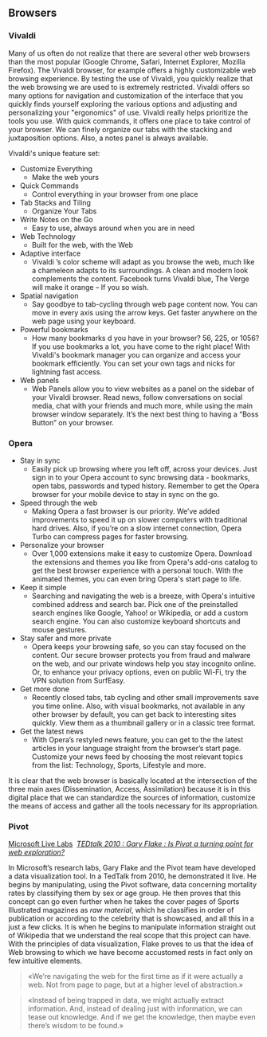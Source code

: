 ## Browsers

### Vivaldi
Many of us often do not realize that there are several other web browsers than the most popular (Google Chrome, Safari, Internet Explorer, Mozilla Firefox). The Vivaldi browser, for example offers a highly customizable web browsing experience. By testing the use of Vivaldi, you quickly realize that the web browsing we are used to is extremely restricted. Vivaldi offers so many options for navigation and customization of the interface that you quickly finds yourself exploring the various options and adjusting and personalizing your "ergonomics" of use. Vivaldi really helps prioritize the tools you use. With quick commands, it offers one place to take control of your browser. We can finely organize our tabs with the stacking and juxtaposition options. Also, a notes panel is always available.

Vivaldi's unique feature set:

- Customize Everything
	- Make the web yours 
- Quick Commands
	- Control everything in your browser from one place 
- Tab Stacks and Tiling
	- Organize Your Tabs 
- Write Notes on the Go
	- Easy to use, always around when you are in need 
- Web Technology
	- Built for the web, with the Web 
- Adaptive interface
	- Vivaldi ’s color scheme will adapt as you browse the web, much like a chameleon adapts to its surroundings. A clean and modern look complements the content. Facebook turns Vivaldi blue, The Verge will make it orange – If you so wish.
- Spatial navigation
	- Say goodbye to tab-cycling through web page content now. You can move in every axis using the arrow keys. Get faster anywhere on the web page using your keyboard.
- Powerful bookmarks
	- How many bookmarks d you have in your browser? 56, 225, or 1056? If you use bookmarks a lot, you have come to the right place! With Vivaldi's bookmark manager you can organize and access your bookmark efficiently. You can set your own tags and nicks for lightning fast access.
- Web panels
	- Web Panels allow you to view websites as a panel on the sidebar of your Vivaldi browser. Read news, follow conversations on social media, chat with your friends and much more, while using the main browser window separately. It’s the next best thing to having a “Boss Button” on your browser.

### Opera 
- Stay in sync
	- Easily pick up browsing where you left off, across your devices. Just sign in to your Opera account to sync browsing data - bookmarks, open tabs, passwords and typed history. Remember to get the Opera browser for your mobile device to stay in sync on the go.
- Speed through the web
	- Making Opera a fast browser is our priority. We’ve added improvements to speed it up on slower computers with traditional hard drives. Also, if you’re on a slow internet connection, Opera Turbo can compress pages for faster browsing.
- Personalize your browser
	- Over 1,000 extensions make it easy to customize Opera. Download the extensions and themes you like from Opera's add-ons catalog to get the best browser experience with a personal touch. With the animated themes, you can even bring Opera's start page to life.
- Keep it simple
	- Searching and navigating the web is a breeze, with Opera's intuitive combined address and search bar. Pick one of the preinstalled search engines like Google, Yahoo! or Wikipedia, or add a custom search engine. You can also customize keyboard shortcuts and mouse gestures.
- Stay safer and more private
	- Opera keeps your browsing safe, so you can stay focused on the content. Our secure browser protects you from fraud and malware on the web, and our private windows help you stay incognito online. Or, to enhance your privacy options, even on public Wi-Fi, try the VPN solution from SurfEasy.
- Get more done
	- Recently closed tabs, tab cycling and other small improvements save you time online. Also, with visual bookmarks, not available in any other browser by default, you can get back to interesting sites quickly. View them as a thumbnail gallery or in a classic tree format.
- Get the latest news
	- With Opera’s restyled news feature, you can get to the the latest articles in your language straight from the browser’s start page. Customize your news feed by choosing the most relevant topics from the list: Technology, Sports, Lifestyle and more.

It is clear that the web browser is basically located at the intersection of the three main axes (Dissemination, Access, Assimilation) because it is in this digital place that we can standardize the sources of information, customize the means of access and gather all the tools necessary for its appropriation.

### Pivot
[Microsoft Live Labs](http://research.microsoft.com/en-us/downloads/dd4a479f-92d6-496f-867d-666c87fbaada/) 
*[TEDtalk 2010 : Gary Flake : Is Pivot a turning point for web exploration?](https://www.ted.com/talks/gary_flake_is_pivot_a_turning_point_for_web_exploration#t-344764)*

In Microsoft’s research labs, Gary Flake and the Pivot team have developed a data visualization tool. In a TedTalk from 2010, he demonstrated it live. He begins by manipulating, using the Pivot software, data concerning mortality rates by classifying them by sex or age group. He then proves that this concept can go even further when he takes the cover pages of Sports Illustrated magazines as *raw material*, which he classifies in order of publication or according to the celebrity that is showcased, and all this in a just a few clicks. It is when he begins to manipulate information straight out of Wikipedia that we understand the real scope that this project can have. With the principles of data visualization, Flake proves to us that the idea of Web browsing to which we have become accustomed rests in fact only on few intuitive elements.

> «We’re navigating the web for the first time as if it were actually a web. Not from page to page, but at a higher level of abstraction.»

> «Instead of being trapped in data, we might actually extract information. And, instead of dealing just with information, we can tease out knowledge. And if we get the knowledge, then maybe even there’s wisdom to be found.»